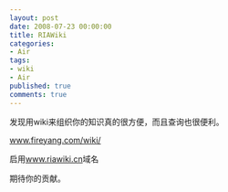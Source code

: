 ```yaml
---
layout: post
date: 2008-07-23 00:00:00
title: RIAWiki
categories:
- Air
tags:
- wiki
- Air
published: true
comments: true
---
```

<p>发现用wiki来组织你的知识真的很方便，而且查询也很便利。</p>

<p><a href="http://www.fireyang.com/wiki/" target="_blank">www.fireyang.com/wiki/</a></p>

<p>启用<a href="http://www.riawiki.cn" target="_blank">www.riawiki.cn</a>域名</p>

<p>期待你的贡献。</p>
